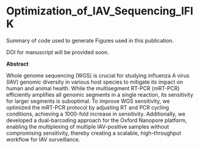 # Optimization_of_IAV_Sequencing_IFIK
Summary of code used to generate Figures used in this publication.

DOI for manuscript will be provided soon.


**Abstract**

Whole genome sequencing (WGS) is crucial for studying influenza A virus (IAV) genomic diversity in various host species to mitigate its impact on human and animal health. While the multisegment RT-PCR (mRT-PCR) efficiently amplifies all genomic segments in a single reaction, its sensitivity for larger segments is suboptimal. To improve WGS sensitivity, we optimized the mRT-PCR protocol by adjusting RT and PCR cycling conditions, achieving a 1000-fold increase in sensitivity. Additionally, we developed a dual-barcoding approach for the Oxford Nanopore platform, enabling the multiplexing of multiple IAV-positive samples without compromising sensitivity, thereby creating a scalable, high-throughput workflow for IAV surveillance. 